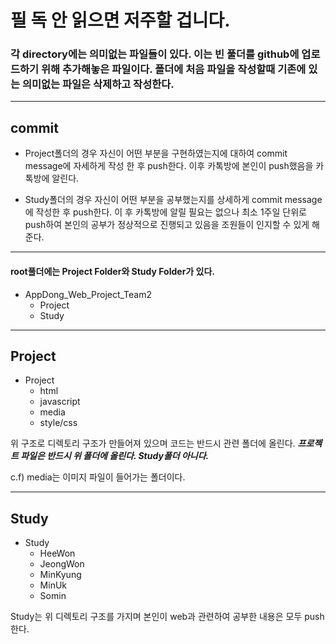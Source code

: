 # 필 독 안 읽으면 저주할 겁니다.

### 각 directory에는 의미없는 파일들이 있다. 이는 빈 풀더를 github에 업로드하기 위해 추가해놓은 파일이다. 폴더에 처음 파일을 작성할때 기존에 있는 의미없는 파일은 삭제하고 작성한다.

---

## commit

- Project폴더의 경우 자신이 어떤 부분을 구현하였는지에 대하여 commit message에 자세하게 작성 한 후 push한다.
  이후 카톡방에 본인이 push했음을 카톡방에 알린다.

- Study폴더의 경우 자신이 어떤 부분을 공부했는지를 상세하게 commit message에 작성한 후 push한다.
  이 후 카톡방에 알릴 필요는 없으나 최소 1주일 단위로 push하여 본인의 공부가 정상적으로 진행되고 있음을 조원들이 인지할 수 있게 해준다.

---

#### root풀더에는 Project Folder와 Study Folder가 있다.

- AppDong_Web_Project_Team2
  - Project
  - Study

---

## Project

- Project
  - html
  - javascript
  - media
  - style/css

위 구조로 디렉토리 구조가 만들어져 있으며 코드는 반드시 관련 폴더에 올린다.
**_프로젝트 파일은 반드시 위 폴더에 올린다. Study폴더 아니다._**

c.f) media는 이미지 파일이 들어가는 폴더이다.

---

## Study

- Study
  - HeeWon
  - JeongWon
  - MinKyung
  - MinUk
  - Somin

Study는 위 디렉토리 구조를 가지며 본인이 web과 관련하여 공부한 내용은 모두 push한다.
